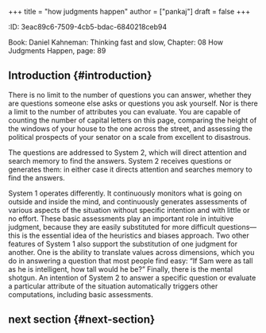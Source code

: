 +++
title = "how judgments happen"
author = ["pankaj"]
draft = false
+++

:ID:       3eac89c6-7509-4cb5-bdac-6840218ceb94

Book: Daniel Kahneman: Thinking fast and slow, Chapter: 08 How Judgments Happen, page: 89


## Introduction {#introduction}

There is no limit to the number of questions you can answer, whether they are questions someone else asks or questions you ask yourself. Nor is
there a limit to the number of attributes you can evaluate. You are capable of counting the number of capital letters on this page, comparing the height of the windows of your house to the one across the street, and assessing the political prospects of your senator on a scale from excellent to disastrous.

The questions are addressed to System 2, which will direct attention and search memory to find the answers. System 2 receives
questions or generates them: in either case it directs attention and searches memory to find the answers.

System 1 operates differently. It continuously monitors what is going on outside and inside the mind, and continuously generates assessments of various aspects of the situation without specific intention and with little or no effort. These basic assessments play an important role in intuitive judgment, because they are easily substituted for more difficult questions—this is the essential idea of the heuristics and biases approach. Two other features of System 1 also support the substitution of one judgment for another. One is the ability to translate values across dimensions, which you do in answering a question that most people find easy: “If Sam were as tall as he is intelligent, how tall would he be?” Finally, there is the mental shotgun. An intention of System 2 to answer a specific question or evaluate a particular attribute of the situation automatically triggers other computations, including basic assessments.




## next section {#next-section}
